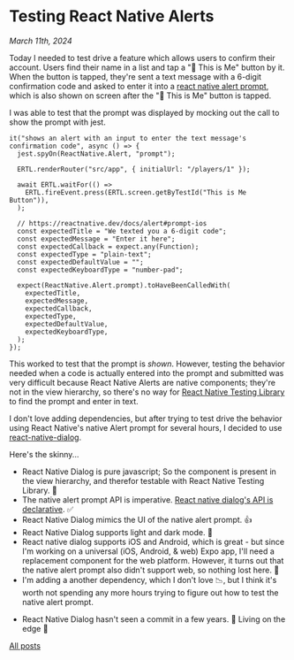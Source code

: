 # Testing React Native Alerts

_March 11th, 2024_

Today I needed to test drive a feature which allows users to confirm their account. Users find their name in a list and tap a "👋 This is Me" button by it. When the button is tapped, they're sent a text message with a 6-digit confirmation code and asked to enter it into a [react native alert prompt](https://reactnative.dev/docs/alert#prompt-ios), which is also shown on screen after the "👋 This is Me" button is tapped.

I was able to test that the prompt was displayed by mocking out the call to show the prompt with jest.

```tsx
it("shows an alert with an input to enter the text message's confirmation code", async () => {
  jest.spyOn(ReactNative.Alert, "prompt");

  ERTL.renderRouter("src/app", { initialUrl: "/players/1" });

  await ERTL.waitFor(() =>
    ERTL.fireEvent.press(ERTL.screen.getByTestId("This is Me Button")),
  );

  // https://reactnative.dev/docs/alert#prompt-ios
  const expectedTitle = "We texted you a 6-digit code";
  const expectedMessage = "Enter it here";
  const expectedCallback = expect.any(Function);
  const expectedType = "plain-text";
  const expectedDefaultValue = "";
  const expectedKeyboardType = "number-pad";

  expect(ReactNative.Alert.prompt).toHaveBeenCalledWith(
    expectedTitle,
    expectedMessage,
    expectedCallback,
    expectedType,
    expectedDefaultValue,
    expectedKeyboardType,
  );
});
```

This worked to test that the prompt is _shown_. However, testing the behavior needed when a code is actually entered into the prompt and submitted was very difficult because React Native Alerts are native components; they're not in the view hierarchy, so there's no way for [React Native Testing Library](https://callstack.github.io/react-native-testing-library/) to find the prompt and enter in text.

I don't love adding dependencies, but after trying to test drive the behavior using React Native's native Alert prompt for several hours, I decided to use [react-native-dialog](https://github.com/mmazzarolo/react-native-dialog).

Here's the skinny...

- React Native Dialog is pure javascript; So the component is present in the view hierarchy, and therefor testable with React Native Testing Library. 🥰
- The native alert prompt API is imperative. [React native dialog's API is declarative](https://github.com/mmazzarolo/react-native-dialog?tab=readme-ov-file#a-complete-example). ✅
- React Native Dialog mimics the UI of the native alert prompt. 👍
- React Native Dialog supports light and dark mode. 💅
- React native dialog supports iOS and Android, which is great - but since I'm working on a universal (iOS, Android, & web) Expo app, I'll need a replacement component for the web platform. However, it turns out that the native alert prompt also didn't support web, so nothing lost here. 🤷
- I'm adding a another dependency, which I don't love 📉, but I think it's worth not spending any more hours trying to figure out how to test the native alert prompt.

* React Native Dialog hasn't seen a commit in a few years. 😬 Living on the edge 🤙

[All posts](/README.md)
